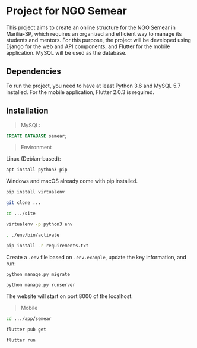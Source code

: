 # Project for NGO Semear

This project aims to create an online structure for the NGO Semear in Marília-SP, which requires an organized and efficient way to manage its students and mentors. For this purpose, the project will be developed using Django for the web and API components, and Flutter for the mobile application. MySQL will be used as the database.

## Dependencies

To run the project, you need to have at least Python 3.6 and MySQL 5.7 installed. For the mobile application, Flutter 2.0.3 is required.

## Installation

> MySQL:

```sql
CREATE DATABASE semear;
```

> Environment

Linux (Debian-based):
```bash
apt install python3-pip
```

Windows and macOS already come with pip installed.

```bash
pip install virtualenv

git clone ...

cd .../site

virtualenv -p python3 env

. ./env/bin/activate

pip install -r requirements.txt
```

Create a `.env` file based on `.env.example`, update the key information, and run:

```bash
python manage.py migrate

python manage.py runserver
```

The website will start on port 8000 of the localhost.

> Mobile

```bash
cd .../app/semear

flutter pub get

flutter run
```

